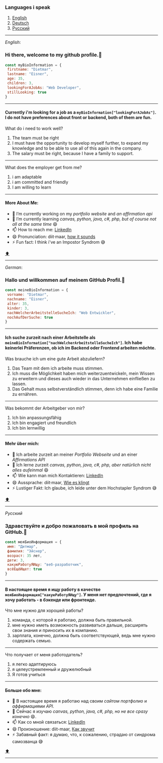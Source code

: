 ### Languages i speak
1. [English](#hi-there-welcome-to-my-github-profile)
2. [Deutsch](#hallo-und-willkommen-auf-meinem-github-profil)
3. [Русский](#здравствуйте-и-добро-пожаловать-в-мой-профиль-на-github)

---

*English*: 

### Hi there, welcome to my github profile.👋

``` javascript
const myBioInformation = {
 firstname: "Dietmar",
 lastname: "Eisner",
 age: 35,
 children: 3,
 lookingForAJobAs: "Web Developer",
 stillLooking: true
}

```
---
#### Currently i'm looking for a job as a `myBioInformation["lookingForAJobAs"]`. I do not have preferences about front or backend, both of them are fun. 

What do i need to work well?

1. The team must be right
2. I must have the opportunity to develop myself further, to expand my knowledge and to be able to use all of this again in the company.
3. The salary must be right, because I have a family to support. 
---

What does the employer get from me?

1. i am adaptable
2. i am committed and friendly
3. I am willing to learn
---

#### More About Me:

- 🔭 I’m currently working on my *portfolio website* and *an affirmation api*
- 🌱 I’m currently learning *canvas, python, java, c#, php, but of course not all at the same time* 😄
- 📫 How to reach me: [LinkedIn](https://www.linkedin.com/in/dietmar-eisner/)
- 😄 Pronunciation: diit·maar, [how it sounds](https://www.google.com/search?q=pronunciation+Dietmar&sxsrf=ALiCzsYjOADezibiTcELQfs_VEcYPpUfvw%3A1661760693791&ei=tXQMY_ftL4yHxc8PqcOLuA0&ved=0ahUKEwi3nOv-zOv5AhWMQ_EDHanhAtcQ4dUDCA4&uact=5&oq=pronunciation+Dietmar&gs_lcp=Cgdnd3Mtd2l6EAMyBggAEB4QFjoHCAAQRxCwAzoJCAAQsAMQChBDOgcIABCwAxBDOgUIABCABDoFCAAQywE6BAgAEEM6CAgAEB4QFhAKOggIABAeEA8QFjoECAAQEzoKCAAQHhAPEA0QEzoICAAQHhANEBM6CggAEB4QDRAKEBNKBAhBGABKBAhGGABQoAJY1Q1gvxBoAXABeACAAV-IAZsFkgEBOJgBAKABAcgBCsABAQ&sclient=gws-wiz)
- ⚡ Fun fact: I think i've an Impostor Syndrom 😅
 
[⬆️](#languages-i-speak)
 
---

*German*: 

### Hallo und willkommen auf meinem GitHub Profil.👋

``` javascript
const meineBioInformation = {
 vorname: "Dietmar",
 nachname: "Eisner",
 alter: 35,
 kinder: 3,
 nachWelcherArbeitstelleSucheIch: "Web Entwickler",
 nochAufDerSuche: true
}

```
---
#### Ich suche zurzeit nach einer Arbeitstelle als `meineBioInformation["nachWelcherArbeitstelleSucheIch"]`. Ich habe keinerlei Präferenzen, ob ich im Backend oder Frontend arbeiten möchte. 

Was brauche ich um eine gute Arbeit abzuliefern?

1. Das Team mit dem ich arbeite muss stimmen. 
2. Ich muss die Möglichkeit haben mich weiterzuentwickeln, mein Wissen zu erweitern und dieses auch wieder in das Unternehmen einfließen zu lassen.
3. Das Gehalt muss selbstverständlich stimmen, denn ich habe eine Familie zu ernähren.

---
Was bekommt der Arbeitgeber von mir?

1. Ich bin anpassungsfähig
2. Ich bin engagiert und freundlich
3. Ich bin lernwillig

---
#### Mehr über mich:

- 🔭 Ich arbeite zurzeit an meiner *Portfolio Webseite* und an einer *Affirmations API*
- 🌱 Ich lerne zurzeit *canvas, python, java, c#, php, aber natürlich nicht alles aufeinmal* 😄
- 📫 Wie kann man mich Kontaktieren: [LinkedIn](https://www.linkedin.com/in/dietmar-eisner/)
- 😄 Aussprache: diit·maar, [Wie es klingt](https://www.google.com/search?q=pronunciation+Dietmar&sxsrf=ALiCzsYjOADezibiTcELQfs_VEcYPpUfvw%3A1661760693791&ei=tXQMY_ftL4yHxc8PqcOLuA0&ved=0ahUKEwi3nOv-zOv5AhWMQ_EDHanhAtcQ4dUDCA4&uact=5&oq=pronunciation+Dietmar&gs_lcp=Cgdnd3Mtd2l6EAMyBggAEB4QFjoHCAAQRxCwAzoJCAAQsAMQChBDOgcIABCwAxBDOgUIABCABDoFCAAQywE6BAgAEEM6CAgAEB4QFhAKOggIABAeEA8QFjoECAAQEzoKCAAQHhAPEA0QEzoICAAQHhANEBM6CggAEB4QDRAKEBNKBAhBGABKBAhGGABQoAJY1Q1gvxBoAXABeACAAV-IAZsFkgEBOJgBAKABAcgBCsABAQ&sclient=gws-wiz)
- ⚡ Lustiger Fakt: Ich glaube, ich leide unter dem Hochstapler Syndrom 😅

[⬆️](#languages-i-speak)

---

*Русский*

### Здравствуйте и добро пожаловать в мой профиль на GitHub.👋

``` javascript
const мояБиоИнформация = {
 имя: "Дитмар",
 фамилия: "Эйснер",
 возраст: 35 лет,
 дети: 3,
 какуюРаботуЯИщу: "веб-разработчик",
 всёЕщёИщет: true
}

```
---
#### В настоящее время я ищу работу в качестве `мояБиоИнформация["какуюРаботуЯИщу"]`. У меня нет предпочтений, где я хочу работать - в бэкенде или фронтенде. 

Что мне нужно для хорошей работы?

1. команда, с которой я работаю, должна быть правильной. 
2. мне нужно иметь возможность развиваться дальше, расширять свои знания и приносить их в компанию.
3. зарплата, конечно, должна быть соответствующей, ведь мне нужно содержать семью.

---

Что получает от меня работодатель?

1. я легко адаптируюсь
2. я целеустремленный и дружелюбный
3. Я готов учиться

---

#### Больше обо мне:

- 🔭 В настоящее время я работаю над своим *сайтом портфолио* и *аффирмациями API*.
- 🌱 Сейчас я изучаю *canvas, python, java, c#, php, но не все сразу конечно* 😄.
- 📫 Как со мной связаться: [LinkedIn](https://www.linkedin.com/in/dietmar-eisner/)
- 😄 Произношение: diit-maar, [ Как звучит ](https://www.google.com/search?q=pronunciation+Dietmar&sxsrf=ALiCzsYjOADezibiTcELQfs_VEcYPpUfvw%3A1661760693791&ei=tXQMY_ftL4yHxc8PqcOLuA0&ved=0ahUKEwi3nOv-zOv5AhWMQ_EDHanhAtcQ4dUDCA4&uact=5&oq=pronunciation+Dietmar&gs_lcp=Cgdnd3Mtd2l6EAMyBggAEB4QFjoHCAAQRxCwAzoJCAAQsAMQChBDOgcIABCwAxBDOgUIABCABDoFCAAQywE6BAgAEEM6CAgAEB4QFhAKOggIABAeEA8QFjoECAAQEzoKCAAQHhAPEA0QEzoICAAQHhANEBM6CggAEB4QDRAKEBNKBAhBGABKBAhGGABQoAJY1Q1gvxBoAXABeACAAV-IAZsFkgEBOJgBAKABAcgBCsABAQ&sclient=gws-wiz)
- ⚡ Забавный факт: я думаю, что, к сожалению, страдаю от синдрома самозванца 😅

[⬆️](#languages-i-speak)

---
<!--
**Dima0687/dima0687** is a ✨ _special_ ✨ repository because its `README.md` (this file) appears on your GitHub profile.

Here are some ideas to get you started:

- 🔭 I’m currently working on ...
- 🌱 I’m currently learning ...
- 👯 I’m looking to collaborate on ...
- 🤔 I’m looking for help with ...
- 💬 Ask me about ...
- 📫 How to reach me: ...
- 😄 Pronouns: ...
- ⚡ Fun fact: ...
-->

